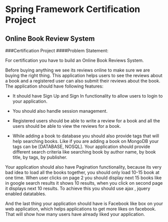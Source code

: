 # Spring Framework Certification Project

## Online Book Review System
###Certification Project
####Problem Statement:

For certification you have to build an Online Book Reviews System.

Before buying anything we see its reviews online to make sure we are buying the right thing. This application helps users to see the reviews about a book and a registered user can also submit their reviews about the book. The application should have following features:

* It should have Sign Up and Sign In functionality to allow users to login to your application.

* You should also handle session management.

* Registered users should be able to write a review for a book and all the users should be able to view the reviews for a book.

* While adding a book to database you should also provide tags that will help searching books. Like if you are adding a book on MongoDB your tags can be [DATABASE, NOSQL]. Your application should provide different search criteria like searching book by author name, by book title, by tags, by publisher.

Your application should also have Pagination functionality, because its very bad idea to load all the books together, you should only load 10-15 book at one time. When user clicks on page 2 you should display next 15 books like in google search results it shows 10 results, when you click on second page it displays next 10 results. To achieve this you should use ajax , jquery enabled datatables.

And the last thing your application should have is Facebook like box on your web application, which helps applications to get more likes on facebook. That will show how many users have already liked your application.
